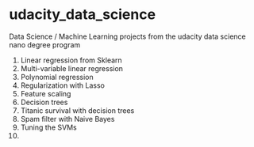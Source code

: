 # udacity_data_science

Data Science / Machine Learning 
projects from the udacity data science nano degree program

01. Linear regression from Sklearn
02. Multi-variable linear regression
03. Polynomial regression
04. Regularization with Lasso
05. Feature scaling
06. Decision trees
07. Titanic survival with decision trees
08. Spam filter with Naive Bayes
09. Tuning the SVMs
10. 
